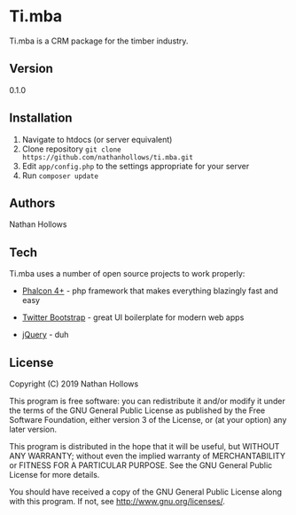 # Ti.mba

Ti.mba is a CRM package for the timber industry.

<description>

## Version
0.1.0

<version>

## Installation

1. Navigate to htdocs (or server equivalent)
2. Clone repository `git clone https://github.com/nathanhollows/ti.mba.git`
3. Edit `app/config.php` to the settings appropriate for your server
4. Run `composer update`

<instructions>

## Authors

Nathan Hollows

<authors>

## Tech

Ti.mba uses a number of open source projects to work properly:

* [Phalcon 4+] - php framework that makes everything blazingly fast and easy
* [Twitter Bootstrap] - great UI boilerplate for modern web apps
* [jQuery] - duh

   [Twitter Bootstrap]: <http://twitter.github.com/bootstrap/>
   [Phalcon 4+]: <https://phalconphp.com/en/>
   [jQuery]: <https://jquery.com/>

<tech>

## License

Copyright (C) 2019 Nathan Hollows

This program is free software: you can redistribute it and/or modify it under the terms of the GNU General Public License as published by the Free Software Foundation, either version 3 of the License, or (at your option) any later version.

This program is distributed in the hope that it will be useful, but WITHOUT ANY WARRANTY; without even the implied warranty of MERCHANTABILITY or FITNESS FOR A PARTICULAR PURPOSE.  See the GNU General Public License for more details.

You should have received a copy of the GNU General Public License along with this program.  If not, see <http://www.gnu.org/licenses/>.

<license>
